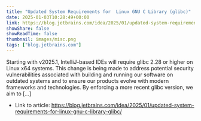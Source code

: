 ```yaml
---
title: "Updated System Requirements for  Linux GNU C Library (glibc)"
date: 2025-01-03T10:28:49+00:00
link: https://blog.jetbrains.com/idea/2025/01/updated-system-requirements-for-linux-gnu-c-library-glibc/
showShare: false
showReadTime: false
thumbnail: images/misc.png
tags: ["blog.jetbrains.com"]
---
```

Starting with v2025.1, IntelliJ-based IDEs will require glibc 2.28 or higher on Linux x64 systems. This change is being made to address potential security vulnerabilities associated with building and running our software on outdated systems and to ensure our products evolve with modern frameworks and technologies. By enforcing a more recent glibc version, we aim to […]

- Link to article: https://blog.jetbrains.com/idea/2025/01/updated-system-requirements-for-linux-gnu-c-library-glibc/